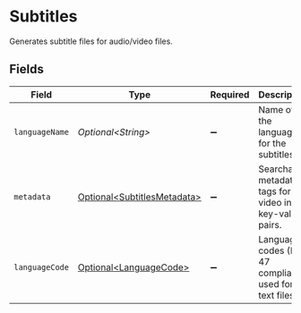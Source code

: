 # Subtitles

Generates subtitle files for audio/video files.



## Fields

| Field                                                                        | Type                                                                         | Required                                                                     | Description                                                                  | Example                                                                      |
| ---------------------------------------------------------------------------- | ---------------------------------------------------------------------------- | ---------------------------------------------------------------------------- | ---------------------------------------------------------------------------- | ---------------------------------------------------------------------------- |
| `languageName`                                                               | *Optional\<String>*                                                          | :heavy_minus_sign:                                                           | Name of the language for the subtitles.                                      | english                                                                      |
| `metadata`                                                                   | [Optional\<SubtitlesMetadata>](../../models/operations/SubtitlesMetadata.md) | :heavy_minus_sign:                                                           | Searchable metadata tags for the video in key-value pairs.                   | {<br/>"key1": "value1"<br/>}                                                 |
| `languageCode`                                                               | [Optional\<LanguageCode>](../../models/operations/LanguageCode.md)           | :heavy_minus_sign:                                                           | Language codes (BCP 47 compliant) used for text files.<br/>                  | en                                                                           |